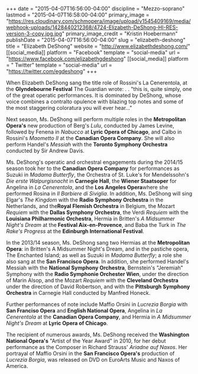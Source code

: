 +++
date = "2015-04-07T16:56:00-04:00"
discipline = "Mezzo-soprano"
lastmod = "2015-04-07T16:58:00-04:00"
primary_image = "https://res.cloudinary.com/schmopera/image/upload/v1545409169/media/webhook-uploads/1428440212368/4724-Elizabeth-DeShong-HI-RES-version-3-copy.jpg.jpg"
primary_image_credit = "Kristin Hoebermann"
publishDate = "2015-04-07T16:56:00-04:00"
slug = "elizabeth-deshong"
title = "Elizabeth DeShong"
website = "http://www.elizabethdeshong.com/"
[[social_media]]
platform = "Facebook"
template = "social-media"
url = "https://www.facebook.com/elizabethgdeshong"
[[social_media]]
platform = " Twitter"
template = "social-media"
url = "https://twitter.com/egdeshong"
+++

<p>
	When Elizabeth DeShong sang the title role of Rossini's La Cenerentola, at the <strong>Glyndebourne Festival</strong> The Guardian wrote: . . "this is, quite simply, one of the great operatic performances. It is dominated by DeShong, whose voice combines a contralto opulence with blazing top notes and some of the most staggering coloratura you will ever hear..."
</p>
<p>
	Next season, Ms. DeShong will perform multiple roles in the <strong>Metropolitan Opera's</strong> new production of Berg's <em>Lulu</em>, conducted by James Levine, followed by Fenena in <em>Nabucco</em> at <strong>Lyric Opera of Chicago</strong>, and Calbo in Rossini's <em>Maometto II</em> at the <strong>Canadian Opera Company</strong>. She will also perform Handel's <em>Messiah</em> with the <strong>Toronto Symphony Orchestra</strong> conducted by Sir Andrew Davis.
</p>
<p>
	Ms. DeShong's operatic and orchestral engagements during the 2014/15 season took her to the <strong>Canadian Opera Company</strong> for performances as Suzuki in <em>Madama Butterfly</em>, the Orchestra of St. Luke's for Mendelssohn's <em>Die erste Walpurgisnacht</em> in <strong>Carnegie Hall</strong>, the <strong>Wiener Staatsoper</strong> for Angelina in<em> La Cenerentola</em>, and the <strong>Los Angeles Opera</strong>where she performed Rosina in <em>Il Barbiere di Siviglia</em>. In addition, Ms. DeShong will sing Elgar's <em>The Kingdom</em> with the <strong>Radio Symphony Orchestra</strong> in the Netherlands, and the<strong>Royal Flemish Orchestra</strong> in Belgium, the Mozart <em>Requiem</em> with the <strong>Dallas Symphony Orchestra</strong>, the Verdi <em>Requiem</em> with the <strong>Louisiana Philharmonic Orchestra</strong>, Hermia in Britten's <em>A Midsummer Night's Dream</em> at the<strong> Festival Aix-en-Provence</strong>, and Baba the Turk in <em>The Rake's Progress</em> at the <strong>Edinburgh International Festival</strong>.
</p>
<p>
	In the 2013/14 season, Ms. DeShong sang two Hermias at the <strong>Metropolitan Opera</strong>: in Britten's A Midsummer Night's Dream, and in the pastiche opera, The Enchanted Island; as well as Suzuki in <em>Madama Butterfly</em>; a role she also sang at the <strong>San Francisco Opera</strong>. In addition, she performed Handel's Messiah with the <strong>National Symphony Orchestra</strong>, Bernstein's "Jeremiah" Symphony with the <strong>Radio Symphonie Orchester Wien</strong>, under the direction of Marin Alsop, and the Mozart <em>Requiem</em> with the <strong>Cleveland Orchestra</strong> under the direction of David Robertson, and with the <strong>Pittsburgh Symphony Orchestra</strong> in Carnegie Hall conducted by Manfred Honeck.
</p>
<p>
	Further performances of note include Maffio Orsini in <em>Lucrezia Borgia</em> with <strong>San Franciso Opera</strong> and <strong>English National Opera</strong>, Angelina in <em>La Cenerentola</em> at the <strong>Canadian Opera Company</strong>, and Hermia in <em>A Midsummer Night's Dream</em> at <strong>Lyric Opera of Chicago</strong>.
</p>
<p>
	The recipient of numerous awards, Ms. DeShong received the <strong>Washington National Opera's</strong> "Artist of the Year Award" in 2010, for her debut performance as the Composer in Richard Strauss' <em>Ariadne auf Naxos</em>. Her portrayal of Maffio Orsini in the <strong>San Francisco Opera's</strong> production of <em>Lucrezia Borgia</em>, was released on DVD on EuroArts Music and Naxos of America.
</p>
